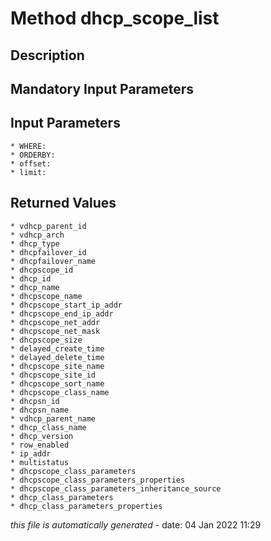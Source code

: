 # Method dhcp_scope_list

## Description
	

## Mandatory Input Parameters

## Input Parameters
	* WHERE:
	* ORDERBY:
	* offset:
	* limit:

## Returned Values
	* vdhcp_parent_id
	* vdhcp_arch
	* dhcp_type
	* dhcpfailover_id
	* dhcpfailover_name
	* dhcpscope_id
	* dhcp_id
	* dhcp_name
	* dhcpscope_name
	* dhcpscope_start_ip_addr
	* dhcpscope_end_ip_addr
	* dhcpscope_net_addr
	* dhcpscope_net_mask
	* dhcpscope_size
	* delayed_create_time
	* delayed_delete_time
	* dhcpscope_site_name
	* dhcpscope_site_id
	* dhcpscope_sort_name
	* dhcpscope_class_name
	* dhcpsn_id
	* dhcpsn_name
	* vdhcp_parent_name
	* dhcp_class_name
	* dhcp_version
	* row_enabled
	* ip_addr
	* multistatus
	* dhcpscope_class_parameters
	* dhcpscope_class_parameters_properties
	* dhcpscope_class_parameters_inheritance_source
	* dhcp_class_parameters
	* dhcp_class_parameters_properties


*this file is automatically generated* - date: 04 Jan 2022 11:29